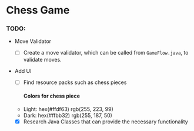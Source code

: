 # Chess Game
### TODO:
* Move Validator
  - [ ] Create a move validator, which can be called from ```GameFlow.java```, to validate moves.

* Add UI
  - [ ] Find resource packs such as chess pieces
  
       #### Colors for chess piece 
  * Light: hex(#ffdf63) rgb(255, 223, 99)
  * Dark: hex(#ffbb32) rgb(255, 187, 50)
         
  - [x] Research Java Classes that can provide the necessary functionality
